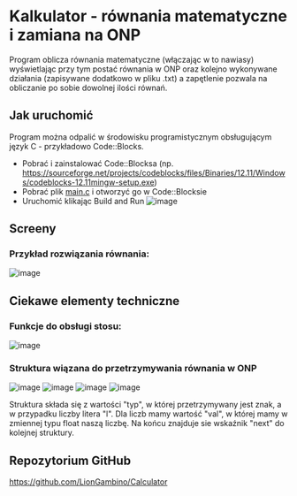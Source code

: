 # Kalkulator - równania matematyczne i zamiana na ONP
Program oblicza równania matematyczne (włączając w to nawiasy) wyświetlając przy tym postać równania w ONP oraz kolejno wykonywane działania (zapisywane dodatkowo w pliku .txt) a zapętlenie pozwala na obliczanie po sobie dowolnej ilości równań.
## Jak uruchomić
Program można odpalić w środowisku programistycznym obsługującym język C - przykładowo Code::Blocks.
* Pobrać i zainstalować Code::Blocksa (np. https://sourceforge.net/projects/codeblocks/files/Binaries/12.11/Windows/codeblocks-12.11mingw-setup.exe)
* Pobrać plik [main.c](https://github.com/LionGambino/Calculator/blob/main/main.c) i otworzyć go w Code::Blocksie
* Uruchomić klikając Build and Run
![image](https://user-images.githubusercontent.com/107425382/173459331-afdcc88a-4d01-4e63-8745-3224386a43c9.png)

## Screeny
### Przykład rozwiązania równania:

![image](https://user-images.githubusercontent.com/107425382/173455990-f192521e-d50d-4c60-aaa5-703a09b956c5.png)
## Ciekawe elementy techniczne
### Funkcje do obsługi stosu:
![image](https://user-images.githubusercontent.com/107425382/173455189-17558224-6954-4441-ad5b-7989eff0fe33.png)

### Struktura wiązana do przetrzymywania równania w ONP
![image](https://user-images.githubusercontent.com/107425382/173459568-40e89e86-9f8e-446e-b456-cbd7a1f1130a.png)
![image](https://user-images.githubusercontent.com/107425382/173459624-7163acd0-9667-4e4e-bed1-9597c7f2132c.png)
![image](https://user-images.githubusercontent.com/107425382/173459643-afc7f961-f8f1-497d-aa44-7e2a1026d5b8.png)
![image](https://user-images.githubusercontent.com/107425382/173459723-b2f2988c-1bc7-4546-ac66-d95aedeee712.png)

Struktura składa się z wartości "typ", w której przetrzymywany jest znak, a w przypadku liczby litera "l". Dla liczb mamy wartość "val", w której mamy w zmiennej typu float naszą liczbę. Na końcu znajduje sie wskaźnik "next" do kolejnej struktury.

## Repozytorium GitHub

https://github.com/LionGambino/Calculator
